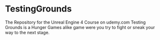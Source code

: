 TestingGrounds
=============
The Repository for the Unreal Engine 4 Course on udemy.com
Testing Grounds is a Hunger Games alike game were you try to fight or sneak your way to the next stage.
